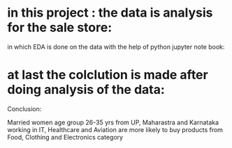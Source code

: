 # in this project : the data is analysis for the sale store:
in which EDA is done on the data with the help of python jupyter note book:
# at last the colclution is made after doing analysis of the data:

Conclusion:

Married women age group 26-35 yrs from UP, Maharastra and Karnataka working in IT, Healthcare and Aviation are more likely to buy products from Food, Clothing and Electronics category